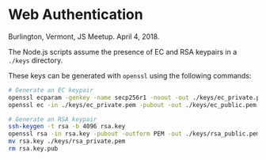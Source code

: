# Web Authentication

Burlington, Vermont, JS Meetup. April 4, 2018.

The Node.js scripts assume the presence of EC and RSA keypairs in a `./keys` directory.

These keys can be generated with `openssl` using the following commands:

```sh
# Generate an EC keypair
openssl ecparam -genkey -name secp256r1 -noout -out ./keys/ec_private.pem
openssl ec -in ./keys/ec_private.pem -pubout -out ./keys/ec_public.pem

# Generate an RSA keypair
ssh-keygen -t rsa -b 4096 rsa.key
openssl rsa -in rsa.key -pubout -outform PEM -out ./keys/rsa_public.pem
mv rsa.key ./keys/rsa_private.pem
rm rsa.key.pub
```
